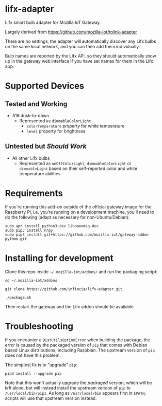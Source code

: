 # lifx-adapter

Lifx smart bulb adapter for Mozilla IoT Gateway.

Largely derived from https://github.com/mozilla-iot/tplink-adapter

There are no settings, the adapter will automatically discover any Lifx bulbs on the same local network, and you can then add them individually.

Bulb names are reported by the Lifx API, so they should automatically show up in the gateway web interface if you have set names for them in the Lifx app.


# Supported Devices

## Tested and Working

* A19 dusk-to-dawn
    * Represented as `dimmableColorLight`
        * `colorTemperature` property for white temperature
        * `level` property for brightness

## Untested but _Should Work_
 
* All other Lifx bulbs
    * Represented as `onOffColorLight`, `dimmableColorLight` or `dimmableLight` based on their self-reported color and white temperature abilities

# Requirements

If you're running this add-on outside of the official gateway image for the Raspberry Pi, i.e. you're running on a development machine, you'll need to do the following (adapt as necessary for non-Ubuntu/Debian):

```
sudo apt install python3-dev libnanomsg-dev
sudo pip3 install nnpy
sudo pip3 install git+https://github.com/mozilla-iot/gateway-addon-python.git
```


# Installing for development

Clone this repo inside `~/.mozilla-iot/addons/` and run the packaging script:

```
cd ~/.mozilla-iot/addons

git clone https://github.com/infincia/lifx-adapter.git

./package.sh
```

Then restart the gateway and the Lifx addon should be available. 

# Troubleshooting

If you encounter a `DistutilsOptionError` when building the package, the error
is caused by the packaged version of `pip` that comes with Debian based Linux
distributions, including Raspbian.  The upstream version of `pip` does not have
this problem.

The simplest fix is to "upgrade" `pip`:

    pip3 install --upgrade pip

Note that this won't actually upgrade the *packaged* version, which will be left
alone, but will instead install the upstream version of `pip` to
`/usr/local/bin/pip3`. As long as `/usr/local/bin` appears first in `$PATH`,
scripts will use that upstream version instead.
